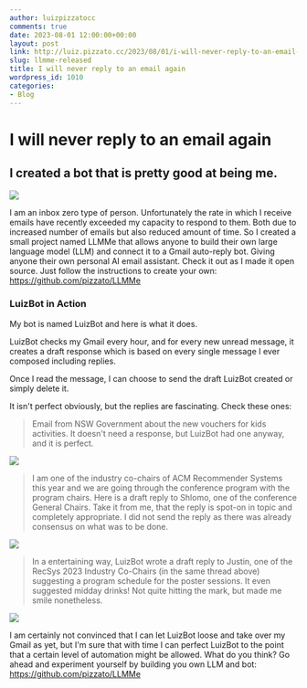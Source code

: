 ```yaml
---
author: luizpizzatocc
comments: true
date: 2023-08-01 12:00:00+00:00
layout: post
link: http://luiz.pizzato.cc/2023/08/01/i-will-never-reply-to-an-email-again
slug: llmme-released
title: I will never reply to an email again
wordpress_id: 1010
categories:
- Blog
---
```


# I will never reply to an email again

## I created a bot that is pretty good at being me.

![](https://luiz.pizzato.cc/assets/img/posts/2023-08-01-i-will-never-reply-to-an-email-again/header.jpg)

I am an inbox zero type of person. Unfortunately the rate in which I receive emails have recently exceeded my capacity to respond to them. Both due to increased number of emails but also reduced amount of time. So I created a small project named LLMMe that allows anyone to build their own large language model (LLM) and connect it to a Gmail auto-reply bot. Giving anyone their own personal AI email assistant.
Check it out as I made it open source. Just follow the instructions to create your own: https://github.com/pizzato/LLMMe

### LuizBot in Action

My bot is named LuizBot and here is what it does.

LuizBot checks my Gmail every hour, and for every new unread message, it creates a draft response which is based on every single message I ever composed including replies.

Once I read the message, I can choose to send the draft LuizBot created or simply delete it.

It isn't perfect obviously, but the replies are fascinating. Check these ones:

> Email from NSW Government about the new vouchers for kids activities. It doesn't need a response, but LuizBot had one anyway, and it is perfect.

![](https://luiz.pizzato.cc/assets/img/posts/2023-08-01-i-will-never-reply-to-an-email-again/nsw_email.png)

> I am one of the industry co-chairs of ACM Recommender Systems this year and we are going through the conference program with the program chairs. Here is a draft reply to Shlomo, one of the conference General Chairs. Take it from me, that the reply is spot-on in topic and completely appropriate. I did not send the reply as there was already consensus on what was to be done.

![](https://luiz.pizzato.cc/assets/img/posts/2023-08-01-i-will-never-reply-to-an-email-again/shlomo.png)

> In a entertaining way, LuizBot wrote a draft reply to Justin, one of the RecSys 2023 Industry Co-Chairs (in the same thread above) suggesting a program schedule for the poster sessions. It even suggested midday drinks! Not quite hitting the mark, but made me smile nonetheless.

![](https://luiz.pizzato.cc/assets/img/posts/2023-08-01-i-will-never-reply-to-an-email-again/justin.png)

I am certainly not convinced that I can let LuizBot loose and take over my Gmail as yet, but I'm sure that with time I can perfect LuizBot to the point that a certain level of automation might be allowed.
What do you think? Go ahead and experiment yourself by building you own LLM and bot: https://github.com/pizzato/LLMMe
